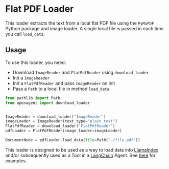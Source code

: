 # Flat PDF Loader

This loader extracts the text from a local flat PDF file using the `PyMuPDF` Python package and image loader. A single local file is passed in each time you call `load_data`.

## Usage

To use this loader, you need:

- Download `ImageReader` and `FlatPdfReader` using `download_loader`
- Init a `ImageReader`
- Init a `FlatPdfReader` and pass `ImageReader` on init
- Pass a `Path` to a local file in method `load_data`.

```python
from pathlib import Path
from openagent import download_loader


ImageReader = download_loader("ImageReader")
imageLoader = ImageReader(text_type="plain_text")
FlatPdfReader = download_loader("FlatPdfReader")
pdfLoader = FlatPdfReader(image_loader=imageLoader)

DocumentNode = pdfLoader.load_data(file=Path('./file.pdf'))
```

This loader is designed to be used as a way to load data into [LlamaIndex](https://github.com/jerryjliu/openagent/tree/main/gpt_index) and/or subsequently used as a Tool in a [LangChain](https://github.com/hwchase17/langchain) Agent. See [here](https://github.com/emptycrown/llama-hub/tree/main) for examples.
